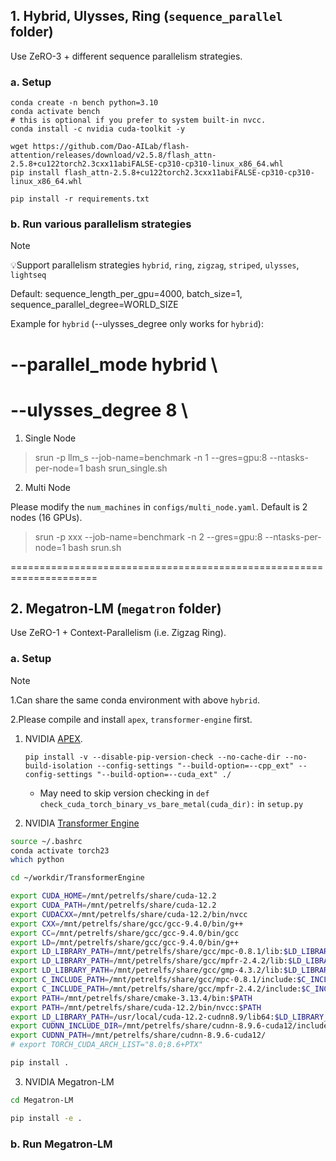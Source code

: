 <!-- <div align="center"> -->



## 1. Hybrid, Ulysses, Ring (`sequence_parallel` folder)

Use ZeRO-3 + different sequence parallelism strategies.

### a. Setup

```shell
conda create -n bench python=3.10 
conda activate bench
# this is optional if you prefer to system built-in nvcc.
conda install -c nvidia cuda-toolkit -y

wget https://github.com/Dao-AILab/flash-attention/releases/download/v2.5.8/flash_attn-2.5.8+cu122torch2.3cxx11abiFALSE-cp310-cp310-linux_x86_64.whl
pip install flash_attn-2.5.8+cu122torch2.3cxx11abiFALSE-cp310-cp310-linux_x86_64.whl

pip install -r requirements.txt
```

### b. Run various parallelism strategies

> [!NOTE]
>  💡Support parallelism strategies
> `hybrid`, `ring`, `zigzag`, `striped`, `ulysses`, `lightseq`
>
> Default: sequence_length_per_gpu=4000, batch_size=1, sequence_parallel_degree=WORLD_SIZE
>
> Example for `hybrid` (--ulysses_degree only works for `hybrid`):
> # --parallel_mode hybrid \
> # --ulysses_degree 8 \


1. Single Node

> srun -p llm_s --job-name=benchmark -n 1 --gres=gpu:8 --ntasks-per-node=1 bash srun_single.sh

2. Multi Node

Please modify the `num_machines` in `configs/multi_node.yaml`. Default is 2 nodes (16 GPUs).

> srun -p xxx --job-name=benchmark -n 2 --gres=gpu:8 --ntasks-per-node=1 bash srun.sh

=====================================================================
## 2. Megatron-LM (`megatron` folder)

Use ZeRO-1 + Context-Parallelism (i.e. Zigzag Ring).


### a. Setup

> [!NOTE]
>
> 1.Can share the same conda environment with above `hybrid`.
>
> 2.Please compile and install `apex`, `transformer-engine` first.


1. NVIDIA [APEX](https://github.com/NVIDIA/apex).
   
   `pip install -v --disable-pip-version-check --no-cache-dir --no-build-isolation --config-settings "--build-option=--cpp_ext" --config-settings "--build-option=--cuda_ext" ./`

   + May need to skip version checking in `def check_cuda_torch_binary_vs_bare_metal(cuda_dir):` in `setup.py`

2. NVIDIA [Transformer Engine](https://github.com/NVIDIA/TransformerEngine)

```bash
source ~/.bashrc
conda activate torch23
which python

cd ~/workdir/TransformerEngine

export CUDA_HOME=/mnt/petrelfs/share/cuda-12.2
export CUDA_PATH=/mnt/petrelfs/share/cuda-12.2
export CUDACXX=/mnt/petrelfs/share/cuda-12.2/bin/nvcc
export CXX=/mnt/petrelfs/share/gcc/gcc-9.4.0/bin/g++
export CC=/mnt/petrelfs/share/gcc/gcc-9.4.0/bin/gcc
export LD=/mnt/petrelfs/share/gcc/gcc-9.4.0/bin/g++
export LD_LIBRARY_PATH=/mnt/petrelfs/share/gcc/mpc-0.8.1/lib:$LD_LIBRARY_PATH
export LD_LIBRARY_PATH=/mnt/petrelfs/share/gcc/mpfr-2.4.2/lib:$LD_LIBRARY_PATH
export LD_LIBRARY_PATH=/mnt/petrelfs/share/gcc/gmp-4.3.2/lib:$LD_LIBRARY_PATH
export C_INCLUDE_PATH=/mnt/petrelfs/share/gcc/mpc-0.8.1/include:$C_INCLUDE_PATH
export C_INCLUDE_PATH=/mnt/petrelfs/share/gcc/mpfr-2.4.2/include:$C_INCLUDE_PATH
export PATH=/mnt/petrelfs/share/cmake-3.13.4/bin:$PATH
export PATH=/mnt/petrelfs/share/cuda-12.2/bin/nvcc:$PATH
export LD_LIBRARY_PATH=/usr/local/cuda-12.2-cudnn8.9/lib64:$LD_LIBRARY_PATH
export CUDNN_INCLUDE_DIR=/mnt/petrelfs/share/cudnn-8.9.6-cuda12/include
export CUDNN_PATH=/mnt/petrelfs/share/cudnn-8.9.6-cuda12/
# export TORCH_CUDA_ARCH_LIST="8.0;8.6+PTX"

pip install .
```

3. NVIDIA Megatron-LM


```bash
cd Megatron-LM

pip install -e .
```

### b. Run Megatron-LM

```bash
